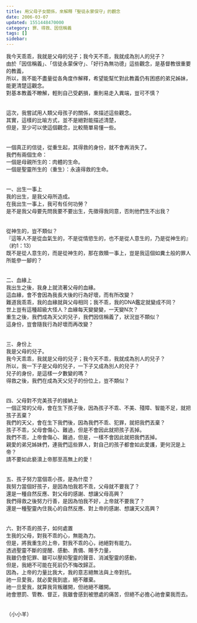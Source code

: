 ```yaml
---
title: 用父母子女關係，來解釋「聖徒永蒙保守」的觀念
date: 2006-03-07
updated: 1551448470000
category: 罪、得救、因信稱義
tags: []
sidebar: 
---
```


<p>我今天乖乖，我就是父母的兒子；我今天不乖，我就成為別人的兒子？<br/><!--more-->由於「因信稱義」、「信徒永蒙保守」、「好行為無功德」這些觀念，是基督教很重要的教義，<br/>所以，我不能不盡量從各角度作解釋，希望能幫忙對此教義仍有困惑的弟兄姊妹，能更清楚這觀念。<br/>對基本教義不瞭解，輕則自己受虧損，重則易走入異端，豈可不慎？<br/><br/><br/>這次，我嘗試用人類父母孩子的關係，來描述這些觀念。<br/>其實，這樣的比喻方式，並不是絕對能描述清楚，<br/>但是，至少可以使這個觀念，比較簡單易懂一些。<br/><br/><br/>一個真正的信徒，從重生起，其得救的身份，就不會再消失了。<br/>我們有兩個生命：<br/>一個是母親所生的：肉體的生命。<br/>一個是聖靈所生的（重生）：永遠得救的生命。<br/><br/><br/>一、出生一事上<br/>我的出生，是我父母所造成。<br/>在我出生一事上，我可有任何功勞？<br/>是不是我父母要先問我要不要出生，先徵得我同意，否則他們生不出我？<br/><br/><br/>從神生的，豈不類似？<br/>『這等人不是從血氣生的，不是從情慾生的，也不是從人意生的，乃是從神生的』（約1：13）<br/>既不是從人意生的，而是從神生的，那在救贖一事上，豈是我這個如糞土般的罪人所能參一腳的？<br/><br/><br/>二、血緣上<br/>我出生之後，我身上就流著父母的血緣。<br/>這血緣，會不會因為我長大後的行為好壞，而有所改變？<br/>難道我乖乖，我的血緣就與父母相同；我不乖，我的DNA鑑定就變成不同？<br/>世上豈有這種超級大怪人？血緣每天變變變，一天變N次？<br/>重生之後，我們成為天父的兒子，我們因信稱義了，狀況豈不類似？<br/>這身份，豈會隨我行為好壞而再改變？<br/><br/><br/>三、身份上<br/>我是父母的兒子。<br/>我今天乖乖，我就是父母的兒子；我今天不乖，我就成為別人的兒子？<br/>所以，我一下子是父母的兒子，一下子又成為別人的兒子？<br/>兒子的身份，是這樣一夕數變的嗎？<br/>得救之後，我們在成為天父兒子的份位上，豈不類似？<br/><br/><br/>四、父母對不完美孩子的接納上<br/>一個正常的父母，會在生下孩子後，因為孩子不乖、不美、殘障、智能不足，就把孩子丟棄？<br/>我們的天父，會在生下我們後，因為我們不乖、犯罪，就把我們丟棄？<br/>孩子不乖，父母會傷心、難過，但是不會因此就把孩子丟掉。<br/>我們不乖，上帝會傷心、難過，但是，一樣不會因此就把我們丟掉。<br/>親愛的弟兄姊妹們，連我們這些罪人，對自己的孩子都會如此愛護，更何況是上帝？<br/>請不要如此褻瀆上帝那至高無上的愛！<br/><br/><br/>五、孩子努力當個乖小孩，是為什麼？<br/>我努力當個好孩子，是因為怕我若不乖，父母就不要我了？<br/>還是一種自然反應、對父母的感謝、想讓父母高興？<br/>我們得救之後努力行善，是因為怕我不好，上帝就不要我了？<br/>還是一種聖靈內住我心的自然反應、對上帝的感謝、想讓天父高興？<br/><br/><br/>六、對不乖的孩子，如何處置<br/>生我的父母，對我不乖的心，無能為力。<br/>但是，將我重生的上帝，對我不乖的心，祂絕對有能力。<br/>透過聖靈不斷的提醒、感動、責備、賜予力量，<br/>我雖仍會犯罪、雖可以壓抑聖靈的聲音、消滅聖靈的感動，<br/>但是，我絕不可能在死前仍不悔改歸正。<br/>因為，上帝的力量比我大，我的意志絕無法與上帝對抗。<br/>祂一旦愛我，就必愛我到底，絕不離棄。<br/>祂一旦愛我，就算我背叛離開，但祂絕不離開。<br/>祂會懲罰、管教、督正，我雖會感到被懲處的痛苦，但絕不必擔心祂會棄我而去。<br/><br/><br/>（小小羊）<br/></p>